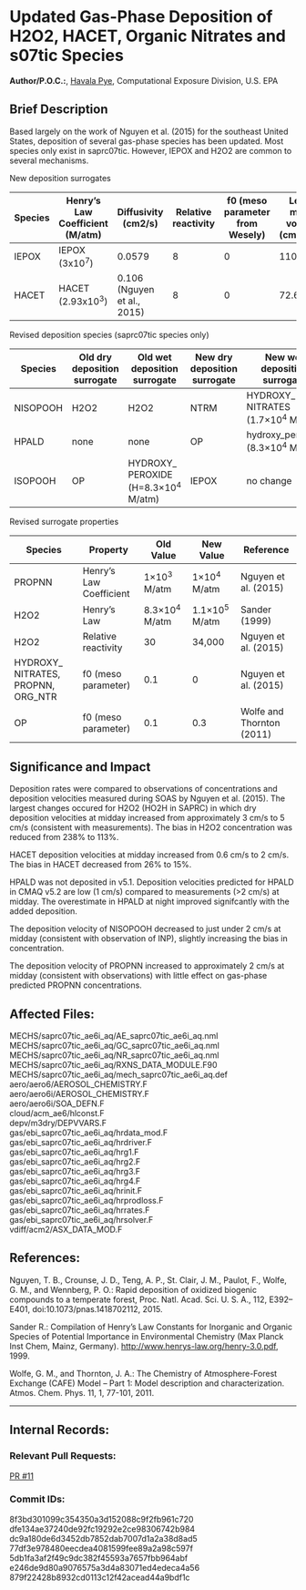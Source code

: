 # Updated Gas-Phase Deposition of H2O2, HACET, Organic Nitrates and s07tic Species

**Author/P.O.C.:**, [Havala Pye](mailto:pye.havala@epa.gov), Computational Exposure Division, U.S. EPA

## Brief Description

Based largely on the work of Nguyen et al. (2015) for the southeast United States, deposition of several gas-phase species has been updated. Most species only exist in saprc07tic. However, IEPOX and H2O2 are common to several mechanisms.

New deposition surrogates

|Species| Henry’s Law Coefficient (M/atm) | Diffusivity (cm2/s)        | Relative reactivity| f0 (meso parameter from Wesely) | Lebas molar volume (cm3/mol) |
|-------|--------------------------       |--------------              |--------------      |---------------                  |--------------                |
|IEPOX  | IEPOX (3x10<sup>7</sup>)        | 0.0579                     | 8                  | 0                               | 110.8 |
|HACET  | HACET (2.93x10<sup>3</sup>)     | 0.106 (Nguyen et al., 2015)| 8                  | 0                               | 72.6  |

Revised deposition species (saprc07tic species only)

|Species    |Old dry deposition surrogate|	Old wet deposition surrogate| New dry deposition surrogate| New wet deposition surrogate|
|-----------|---------                   |-------------------          |-------------                |----------------- |
|NISOPOOH   | H2O2                       |H2O2                         |	NTRM                       |HYDROXY_ NITRATES (1.7×10<sup>4</sup> M/atm)|
|HPALD      | none                       |none                         |	OP                         |hydroxy_peroxide (8.3×10<sup>4</sup> M/atm)|
|ISOPOOH    |  OP                        |HYDROXY_ PEROXIDE (H=8.3×10<sup>4</sup> M/atm)|IEPOX       |no change    |

Revised surrogate properties

|Species          |Property                             |Old Value                |New Value                |Reference
|-----------------|------------------                   |-------------            |------------               |----------------
|PROPNN           |Henry’s Law Coefficient              |1×10<sup>3</sup> M/atm   |1×10<sup>4</sup> M/atm   |Nguyen et al. (2015)
|H2O2             |Henry’s Law                          |8.3×10<sup>4</sup> M/atm |1.1×10<sup>5</sup> M/atm |Sander (1999)
|H2O2             |Relative reactivity                  |30                       |34,000	            |Nguyen et al. (2015)
|HYDROXY_ NITRATES, PROPNN, ORG_NTR |f0 (meso parameter) |0.1                      |0                        |Nguyen et al. (2015)
|OP               |f0 (meso parameter)                  |0.1                      |0.3                      |Wolfe and Thornton (2011)


## Significance and Impact

Deposition rates were compared to observations of concentrations and deposition velocities measured during SOAS by Nguyen et al. (2015). The largest changes occured for H2O2 (HO2H in SAPRC) in which dry deposition velocities at midday increased from approximately 3 cm/s to 5 cm/s (consistent with measurements). The bias in H2O2 concentration was reduced from 238% to 113%.

HACET deposition velocities at midday increased from 0.6 cm/s to 2 cm/s. The bias in HACET decreased from 26% to 15%.

HPALD was not deposited in v5.1. Deposition velocities predicted for HPALD in CMAQ v5.2 are low (1 cm/s) compared to measurements (>2 cm/s) at midday. The overestimate in HPALD at night improved signifcantly with the added deposition.

The deposition velocity of NISOPOOH decreased to just under 2 cm/s at midday (consistent with observation of INP), slightly increasing the bias in concentration.

The deposition velocity of PROPNN increased to approximately 2 cm/s at midday (consistent with observations) with little effect on gas-phase predicted PROPNN concentrations.


## Affected Files:
MECHS/saprc07tic_ae6i_aq/AE_saprc07tic_ae6i_aq.nml  
MECHS/saprc07tic_ae6i_aq/GC_saprc07tic_ae6i_aq.nml  
MECHS/saprc07tic_ae6i_aq/NR_saprc07tic_ae6i_aq.nml  
MECHS/saprc07tic_ae6i_aq/RXNS_DATA_MODULE.F90  
MECHS/saprc07tic_ae6i_aq/mech_saprc07tic_ae6i_aq.def  
aero/aero6/AEROSOL_CHEMISTRY.F  
aero/aero6i/AEROSOL_CHEMISTRY.F  
aero/aero6i/SOA_DEFN.F  
cloud/acm_ae6/hlconst.F  
depv/m3dry/DEPVVARS.F  
gas/ebi_saprc07tic_ae6i_aq/hrdata_mod.F  
gas/ebi_saprc07tic_ae6i_aq/hrdriver.F  
gas/ebi_saprc07tic_ae6i_aq/hrg1.F  
gas/ebi_saprc07tic_ae6i_aq/hrg2.F  
gas/ebi_saprc07tic_ae6i_aq/hrg3.F  
gas/ebi_saprc07tic_ae6i_aq/hrg4.F  
gas/ebi_saprc07tic_ae6i_aq/hrinit.F  
gas/ebi_saprc07tic_ae6i_aq/hrprodloss.F  
gas/ebi_saprc07tic_ae6i_aq/hrrates.F  
gas/ebi_saprc07tic_ae6i_aq/hrsolver.F  
vdiff/acm2/ASX_DATA_MOD.F  

## References:

Nguyen, T. B., Crounse, J. D., Teng, A. P., St. Clair, J. M., Paulot, F., Wolfe, G. M., and Wennberg, P. O.: Rapid deposition of oxidized biogenic compounds to a temperate forest, Proc. Natl. Acad. Sci. U. S. A., 112, E392–E401, doi:10.1073/pnas.1418702112, 2015.

Sander R.: Compilation of Henry’s Law Constants for Inorganic and Organic Species of Potential Importance in Environmental Chemistry (Max Planck Inst Chem, Mainz, Germany). http://www.henrys-law.org/henry-3.0.pdf, 1999.

Wolfe, G. M., and Thornton, J. A.: The Chemistry of Atmosphere-Forest Exchange (CAFE) Model – Part 1: Model description and characterization. Atmos. Chem. Phys. 11, 1, 77-101, 2011.

-----
## Internal Records:

### Relevant Pull Requests:
[PR #11](https://github.com/usepa/cmaq_dev/pull/11)

### Commit IDs:
8f3bd301099c354350a3d152088c9f2fb961c720  
dfe134ae37240de92fc19292e2ce98306742b984  
dc9a180de6d3452db7852dab7007d1a2a38d8ad5  
77df3e978480eecdea4081599fee89a2a98c597f  
5db1fa3af2f49c9dc382f45593a7657fbb964abf  
e246de9d80a9076575a3d4a83071ed4edeca4a56  
879f22428b8932cd0113c12f42acead44a9bdf1c  
